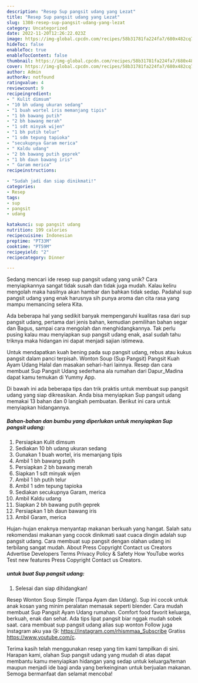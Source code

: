 ```yaml
---
description: "Resep Sup pangsit udang yang Lezat"
title: "Resep Sup pangsit udang yang Lezat"
slug: 1308-resep-sup-pangsit-udang-yang-lezat
category: Uncategorized
date: 2022-11-20T12:26:22.023Z
image: https://img-global.cpcdn.com/recipes/58b31781fa224fa7/680x482cq70/sup-pangsit-udang-foto-resep-utama.jpg
hideToc: false
enableToc: true
enableTocContent: false
thumbnail: https://img-global.cpcdn.com/recipes/58b31781fa224fa7/680x482cq70/sup-pangsit-udang-foto-resep-utama.jpg
cover: https://img-global.cpcdn.com/recipes/58b31781fa224fa7/680x482cq70/sup-pangsit-udang-foto-resep-utama.jpg
author: Admin
authorAv: notfound
ratingvalue: 4
reviewcount: 9
recipeingredient:
- " Kulit dimsum"
- "10 bh udang ukuran sedang"
- "1 buah wortel iris memanjang tipis"
- "1 bh bawang putih"
- "2 bh bawang merah"
- "1 sdt minyak wijen"
- "1 bh putih telur"
- "1 sdm tepung tapioka"
- "secukupnya Garam merica"
- " Kaldu udang"
- "2 bh bawang putih geprek"
- "1 bh daun bawang iris"
- " Garam merica"
recipeinstructions:

- "Sudah jadi dan siap dinikmati!"
categories:
- Resep
tags:
- sup
- pangsit
- udang

katakunci: sup pangsit udang 
nutrition: 199 calories
recipecuisine: Indonesian
preptime: "PT33M"
cooktime: "PT59M"
recipeyield: "2"
recipecategory: Dinner

---
```





Sedang mencari ide resep sup pangsit udang yang unik? Cara menyiapkannya sangat tidak susah dan tidak juga mudah. Kalau keliru mengolah maka hasilnya akan hambar dan bahkan tidak sedap. Padahal sup pangsit udang yang enak harusnya sih punya aroma dan cita rasa yang mampu memancing selera Kita.





Ada beberapa hal yang sedikit banyak mempengaruhi kualitas rasa dari sup pangsit udang, pertama dari jenis bahan, kemudian pemilihan bahan segar dan Bagus, sampai cara mengolah dan menghidangkannya. Tak perlu pusing kalau mau menyiapkan sup pangsit udang enak,      asal sudah tahu triknya maka hidangan ini dapat menjadi sajian istimewa.














Untuk mendapatkan kuah bening pada sup pangsit udang, rebus atau kukus pangsit dalam panci terpisah. Wonton Soup (Sup Pangsit) Pangsit Kuah Ayam Udang Halal dan masakan sehari-hari lainnya. Resep dan cara membuat Sup Pangsit Udang sederhana ala rumahan dari Dapur_Madina dapat kamu temukan di Yummy App.






Di bawah ini ada beberapa tips dan trik praktis untuk membuat sup pangsit udang yang siap dikreasikan. Anda bisa menyiapkan Sup pangsit udang memakai 13 bahan dan 0 langkah pembuatan. Berikut ini cara untuk menyiapkan hidangannya.

<!--inarticleads1-->

##### Bahan-bahan dan bumbu yang diperlukan untuk menyiapkan Sup pangsit udang:

1. Persiapkan  Kulit dimsum
1. Sediakan 10 bh udang ukuran sedang
1. Gunakan 1 buah wortel, iris memanjang tipis
1. Ambil 1 bh bawang putih
1. Persiapkan 2 bh bawang merah
1. Siapkan 1 sdt minyak wijen
1. Ambil 1 bh putih telur
1. Ambil 1 sdm tepung tapioka
1. Sediakan secukupnya Garam, merica
1. Ambil  Kaldu udang
1. Siapkan 2 bh bawang putih geprek
1. Persiapkan 1 bh daun bawang iris
1. Ambil  Garam, merica


Hujan-hujan enaknya menyantap makanan berkuah yang hangat. Salah satu rekomendasi makanan yang cocok dinikmati saat cuaca dingin adalah sup pangsit udang. Cara membuat sup pangsit dengan olahan udang ini terbilang sangat mudah. About Press Copyright Contact us Creators Advertise Developers Terms Privacy Policy &amp; Safety How YouTube works Test new features Press Copyright Contact us Creators. 

<!--inarticleads2-->

#####  untuk buat Sup pangsit udang:


1. Selesai dan siap dihidangkan!

Resep Wonton Soup Simple (Tanpa Ayam dan Udang). Sup ini cocok untuk anak kosan yang minim peralatan memasak seperti blender. Cara mudah membuat Sup Pangsit Ayam Udang rumahan. Comfort food favorit keluarga, berkuah, enak dan sehat. Ada tips lipat pangsit biar nggak mudah sobek saat. cara membuat sup pangsit udang alias sup wonton Follow juga instagram aku yaa 😘: https://instagram.com/rhismmaa_Subscribe Gratiss https://www.youtube.com/c. 

Terima kasih telah menggunakan resep yang tim kami tampilkan di sini. Harapan kami, olahan Sup pangsit udang yang mudah di atas dapat membantu kamu menyiapkan hidangan yang sedap untuk keluarga/teman maupun menjadi ide bagi anda yang berkeinginan untuk berjualan makanan. Semoga bermanfaat dan selamat mencoba!
